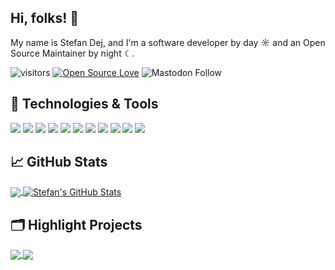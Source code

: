 ## Hi, folks! 👋
My name is Stefan Dej, and I'm a software developer by day ☼ and an Open Source Maintainer by night ☾.

![visitors](https://visitor-badge.laobi.icu/badge?page_id=meteyou.meteyou)
[![Open Source Love](https://badges.frapsoft.com/os/v1/open-source.svg?v=102)](https://github.com/ellerbrock/open-source-badge/)
![Mastodon Follow](https://img.shields.io/mastodon/follow/109553229476700357?domain=https%3A%2F%2Ffosstodon.org%2F)

## 🔧 Technologies & Tools
![](https://img.shields.io/badge/OS-MacOS-informational?style=flat&logo=apple&logoColor=white&color=orange)
![](https://img.shields.io/badge/Editor-IntelliJ_IDEA-informational?style=flat&logo=intellijidea&logoColor=white&color=orange)
![](https://img.shields.io/badge/Console-iTerm2-informational?style=flat&logo=iterm2&logoColor=white&color=orange)
![](https://img.shields.io/badge/Shell-zsh-informational?style=flat&logo=gnubash&logoColor=white&color=orange)
![](https://img.shields.io/badge/SBC-Raspberry_Pi-informational?style=flat&logo=raspberrypi&logoColor=white&color=orange)
![](https://img.shields.io/badge/Code-JavaScript-informational?style=flat&logo=javascript&logoColor=white&color=orange)
![](https://img.shields.io/badge/Code-TypeScript-informational?style=flat&logo=typescript&logoColor=white&color=orange)
![](https://img.shields.io/badge/Code-Vue.js-informational?style=flat&logo=vuedotjs&logoColor=white&color=orange)
![](https://img.shields.io/badge/Code-Vuetify-informational?style=flat&logo=vuetify&logoColor=white&color=orange)
![](https://img.shields.io/badge/Code-PHP-informational?style=flat&logo=php&logoColor=white&color=orange)
![](https://img.shields.io/badge/Tools-Docker-informational?style=flat&logo=docker&logoColor=white&color=orange)

## &#x1f4c8; GitHub Stats

<a href="https://github.com/meteyou/meteyou">
  <img align="center" src="https://github-readme-stats.vercel.app/api/top-langs/?username=meteyou&hide=shell&title_color=ffffff&text_color=c9cacc&icon_color=2bbc8a&bg_color=1d1f21&langs_count=3" />
</a>
<a href="https://github.com/meteyou/meteyou">
  <img align="center" src="https://github-readme-stats.vercel.app/api?username=meteyou&show_icons=true&line_height=27&count_private=true&title_color=ffffff&text_color=c9cacc&icon_color=dc6601&bg_color=1d1f21" alt="Stefan's GitHub Stats" />
</a>

## 🗂️ Highlight Projects

<a href="https://github.com/mainsail-crew/mainsail">
  <img align="center" src="https://github-readme-stats.vercel.app/api/pin/?username=mainsail-crew&repo=mainsail&title_color=ffffff&text_color=c9cacc&icon_color=dc6601&bg_color=1d1f21" />
</a>
<a href="https://github.com/meteyou/KlipperMisc">
  <img align="center" src="https://github-readme-stats.vercel.app/api/pin/?username=meteyou&repo=KlipperMisc&title_color=ffffff&text_color=c9cacc&icon_color=dc6601&bg_color=1d1f21" />
</a>
